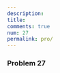 ```yaml
---
description: 
title: 
comments: true
num: 27
permalink: pro/
---
```

<div class='problem'>
<h3>Problem 27</h3>
<p>

</p></div>
